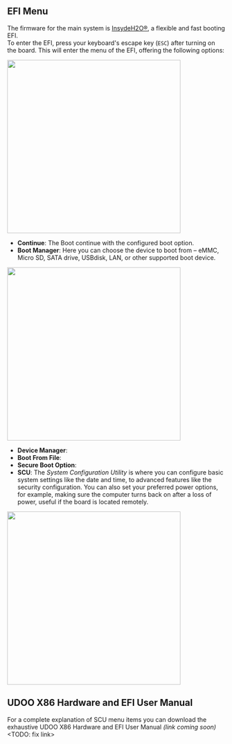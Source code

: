 ## EFI Menu

The firmware for the main system is [InsydeH2O®](https://www.insyde.com/products), a flexible and fast booting EFI.  
To enter the EFI, press your keyboard's escape key (`ESC`) after turning on the board. This will enter the menu of the EFI, offering the following options:

<a href="../img/uefibios_menu.BMP" target="_blank"><img style="width:400px; " src="../img/uefibios_menu.BMP"></a>

* **Continue**: The Boot continue with the configured boot option.
* **Boot Manager**: Here you can choose the device to boot from – eMMC, Micro SD, SATA drive, USBdisk, LAN, or other supported boot device.

<a href="../img/uefibios_bootmanager.BMP" target="_blank"><img style="width:400px; " src="../img/uefibios_bootmanager.BMP"></a>

* **Device Manager**:
* **Boot From File**:
* **Secure Boot Option**:
* **SCU**: The *System Configuration Utility* is where you can configure basic system settings like the date and time, to advanced features like the security configuration. You can also set your preferred power options, for example, making sure the computer turns back on after a loss of power, useful if the board is located remotely.  


<a href="../img/uefibios_scu.BMP" target="_blank"><img style="width:400px; " src="../img/uefibios_scu.BMP"></a>  

## UDOO X86 Hardware and EFI User Manual

For a complete explanation of SCU menu items you can download the exhaustive UDOO X86 Hardware and EFI User Manual *(link coming soon)* <TODO: fix link>
